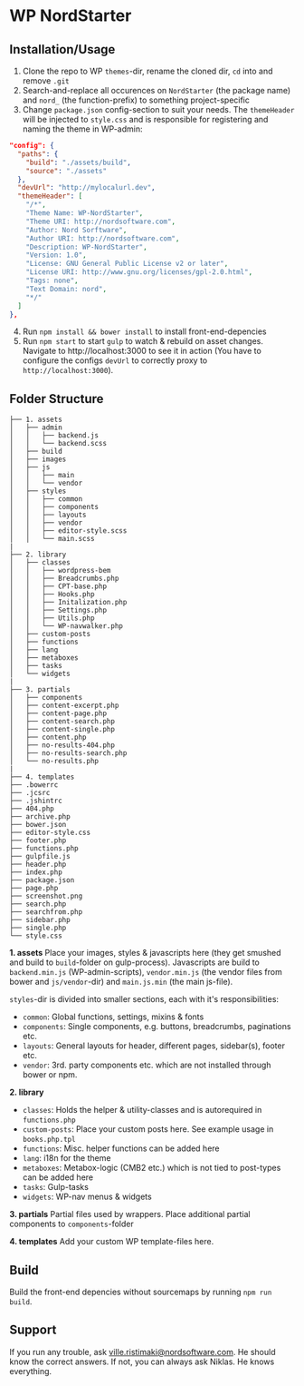 # WP NordStarter

## Installation/Usage

1. Clone the repo to WP `themes`-dir, rename the cloned dir, `cd` into and remove `.git`
2. Search-and-replace all occurences on `NordStarter` (the package name) and `nord_` (the function-prefix) to something project-specific
3. Change `package.json` config-section to suit your needs. The `themeHeader` will be injected to `style.css` and is responsible for registering and naming the theme in WP-admin:

```json
"config": {
  "paths": {
    "build": "./assets/build",
    "source": "./assets"
  },
  "devUrl": "http://mylocalurl.dev",
  "themeHeader": [
    "/*",
    "Theme Name: WP-NordStarter",
    "Theme URI: http://nordsoftware.com",
    "Author: Nord Sorftware",
    "Author URI: http://nordsoftware.com",
    "Description: WP-NordStarter",
    "Version: 1.0",
    "License: GNU General Public License v2 or later",
    "License URI: http://www.gnu.org/licenses/gpl-2.0.html",
    "Tags: none",
    "Text Domain: nord",
    "*/"
  ]
},
```

4. Run `npm install && bower install` to install front-end-depencies
5. Run `npm start` to start `gulp` to watch & rebuild on asset changes. Navigate to http://localhost:3000 to see it in action (You have to configure the configs `devUrl` to correctly proxy to `http://localhost:3000`).

## Folder Structure

```
├── 1. assets
│   ├── admin
│   │   ├── backend.js
│   │   └── backend.scss
│   ├── build
│   ├── images
│   ├── js
│   │   ├── main
│   │   └── vendor
│   ├── styles
│   │   ├── common
│   │   ├── components
│   │   ├── layouts
│   │   ├── vendor
│   │   ├── editor-style.scss
│   │   └── main.scss
|
├── 2. library
│   ├── classes
│   │   ├── wordpress-bem
│   │   ├── Breadcrumbs.php
│   │   ├── CPT-base.php
│   │   ├── Hooks.php
│   │   ├── Initalization.php
│   │   ├── Settings.php
│   │   ├── Utils.php
│   │   └── WP-navwalker.php
│   ├── custom-posts
│   ├── functions
│   ├── lang
│   ├── metaboxes
│   ├── tasks
│   └── widgets
|
├── 3. partials
│   ├── components
│   ├── content-excerpt.php
│   ├── content-page.php
│   ├── content-search.php
│   ├── content-single.php
│   ├── content.php
│   ├── no-results-404.php
│   ├── no-results-search.php
│   └── no-results.php
|
├── 4. templates
├── .bowerrc
├── .jcsrc
├── .jshintrc
├── 404.php
├── archive.php
├── bower.json
├── editor-style.css
├── footer.php
├── functions.php
├── gulpfile.js
├── header.php
├── index.php
├── package.json
├── page.php
├── screenshot.png
├── search.php
├── searchfrom.php
├── sidebar.php
├── single.php
└── style.css
```

**1. assets**
Place your images, styles & javascripts here (they get smushed and build to `build`-folder on gulp-process). Javascripts are build to `backend.min.js` (WP-admin-scripts), `vendor.min.js` (the vendor files from bower and `js/vendor`-dir) and `main.js.min` (the main js-file).

`styles`-dir is divided into smaller sections, each with it's responsibilities:
* `common`: Global functions, settings, mixins & fonts
* `components`: Single components, e.g. buttons, breadcrumbs, paginations etc.
* `layouts`: General layouts for header, different pages, sidebar(s), footer etc.
* `vendor`: 3rd. party components etc. which are not installed through bower or npm.

**2. library**
* `classes`: Holds the helper & utility-classes and is autorequired in `functions.php`
* `custom-posts`: Place your custom posts here. See example usage in `books.php.tpl`
* `functions`: Misc. helper functions can be added here
* `lang`: i18n for the theme
* `metaboxes`: Metabox-logic (CMB2 etc.) which is not tied to post-types can be added here
* `tasks`: Gulp-tasks
* `widgets`: WP-nav menus & widgets

**3. partials**
Partial files used by wrappers. Place additional partial components to `components`-folder

**4. templates**
Add your custom WP template-files here.

## Build
Build the front-end depencies without sourcemaps by running `npm run build`.

## Support

If you run any trouble, ask ville.ristimaki@nordsoftware.com. He should know the correct answers. If not, you can always ask Niklas. He knows everything.

